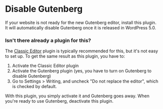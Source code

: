 # Disable Gutenberg

If your website is not ready for the new Gutenberg editor, install this plugin. It will automatically disable Gutenberg once it is released in WordPress 5.0.

### Isn't there already a plugin for this?

The [Classic Editor](https://wordpress.org/plugins/classic-editor/) plugin is typically recommended for this, but it's not easy to set up. To get the same result as this plugin, you have to:

1. Activate the Classic Editor plugin
2. Activate the Gutenberg plugin (yes, you have to turn on Gutenberg to disable Gutenberg)
3. Go to Settings > Writing, and uncheck "Do not replace the editor", which is checked by default.

With this plugin, you simply activate it and Gutenberg goes away. When you're ready to use Gutenberg, deactivate this plugin.
